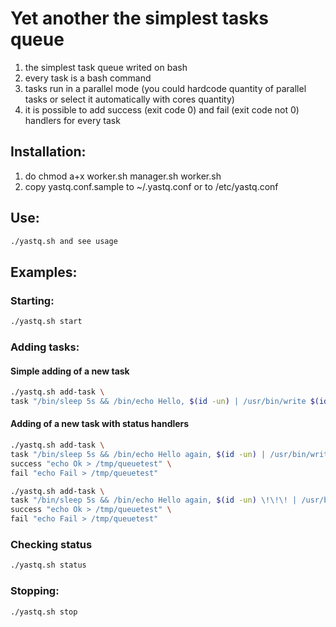 # Yet another the simplest tasks queue
1. the simplest task queue writed on bash
2. every task is a bash command
3. tasks run in a parallel mode (you could hardcode quantity of parallel tasks or select it automatically with cores quantity)
4. it is possible to add success (exit code 0) and fail (exit code not 0) handlers for every task

## Installation:
1. do chmod a+x worker.sh manager.sh worker.sh
2. copy yastq.conf.sample to ~/.yastq.conf or to /etc/yastq.conf

## Use:
```bash
./yastq.sh and see usage
```
## Examples:
### Starting:
```bash
./yastq.sh start
```
### Adding tasks:
#### Simple adding of a new task
```bash
./yastq.sh add-task \
task "/bin/sleep 5s && /bin/echo Hello, $(id -un) | /usr/bin/write $(id -un)"
```
#### Adding of a new task with status handlers
```bash
./yastq.sh add-task \
task "/bin/sleep 5s && /bin/echo Hello again, $(id -un) | /usr/bin/write $(id -un)" \
success "echo Ok > /tmp/queuetest" \
fail "echo Fail > /tmp/queuetest"
```
```bash
./yastq.sh add-task \
task "/bin/sleep 5s && /bin/echo Hello again, $(id -un) \!\!\! | /usr/bin/write $(id -un) && /bin/false" \
success "echo Ok > /tmp/queuetest" \
fail "echo Fail > /tmp/queuetest"
```
### Checking status
```bash
./yastq.sh status
```
### Stopping:
```bash
./yastq.sh stop
```